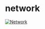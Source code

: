 # network

[![Network](http://img.youtube.com/vi/XEEUfunFHO0/0.jpg)](https://youtu.be/XEEUfunFHO0 "final-project-cs50w")
